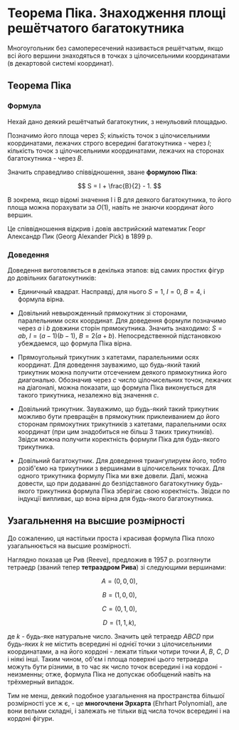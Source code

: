 # Теорема Піка. Знаходження площі решётчатого багатокутника

Многоугольник без самопересечений називається решётчатым, якщо всі його вершини знаходяться в точках з цілочисельними координатами (в декартовой системі координат).

## Теорема Піка

### Формула

Нехай дано деякий решётчатый багатокутник, з ненульовий площадью.

Позначимо його площа через $S$; кількість точок з цілочисельними координатами, лежачих строго всередині багатокутника - через $I$; кількість точок з цілочисельними координатами, лежачих на сторонах багатокутника - через $B$.

Значить справедливо співвідношення, зване **формулою Піка**:

$$
S = I + \frac{B}{2} - 1.
$$

В зокрема, якщо відомі значення I і B для деякого багатокутника, то його площа можна порахувати за $O(1)$, навіть не знаючи координат його вершин.

Це співвідношення відкрив і довів австрийский математик Георг Александр Пик (Georg Alexander Pick) в 1899 р.

### Доведення

Доведення виготовляється в декілька этапов: від самих простих фігур до довільних багатокутників:

* Единичный квадрат. Насправді, для нього $S=1$, $I=0$, $B=4$, і формула вірна.

* Довільний невырожденный прямокутник зі сторонами, паралельними осях координат. Для доведення формули позначимо через $a$ і $b$ довжини сторін прямокутника. Значить знаходимо: $S = ab$, $I = (a-1)(b-1)$, $B = 2(a+b)$. Непосредственной підстановкою убеждаемся, що формула Піка вірна.

* Прямоугольный трикутник з катетами, паралельними осях координат. Для доведення зауважимо, що будь-який такий трикутник можна получити отсечением деякого прямокутника його диагональю. Обозначив через $c$ число цілочисельних точок, лежачих на діагоналі, можна показати, що формула Піка виконується для такого трикутника, незалежно від значення $c$.

* Довільний трикутник. Зауважимо, що будь-який такий трикутник можливо бути превращён в прямокутник приклеиванием до його сторонам прямокутних трикутників з катетами, паралельними осях координат (при цим знадобиться не більш 3 таких трикутників). Звідси можна получити коректність формули Піка для будь-якого трикутника.

* Довільний багатокутник. Для доведення триангулируем його, тобто розіб'ємо на трикутники з вершинами в цілочисельних точках. Для одного трикутника формулу Піка ми вже довели. Далі, можна довести, що при додаванні до безпідставного багатокутнику будь-якого трикутника формула Піка зберігає свою коректність. Звідси по індукції випливає, що вона вірна для будь-якого багатокутника.

## Узагальнення на высшие розмірності

До сожалению, ця настільки проста і красивая формула Піка плохо узагальнюється на высшие розмірності.

Наглядно показав це Рив (Reeve), предложив в 1957 р. розглянути тетраедр (званий тепер **тетраэдром Рива**) зі следующими вершинами:

$$
A = (0,0,0),
$$

$$
B = (1,0,0),
$$

$$
C = (0,1,0),
$$

$$
D = (1,1,k),
$$

де $k$ - будь-яке натуральне число. Значить цей тетраедр $ABCD$ при будь-яких $k$ не містить всередині ні однієї точки з цілочисельними координатами, а на його кордоні - лежати тільки чотири точки $A$, $B$, $C$, $D$ і ніякі інші. Таким чином, об'єм і площа поверхні цього тетраедра можуть бути різними, в то час як число точок всередині і на кордоні - неизменны; отже, формула Піка не допускає обобщений навіть на трёхмерный випадок.

Тим не менш, деякий подобное узагальнення на пространства більшої розмірності усе ж є, - це **многочлени Эрхарта** (Ehrhart Polynomial), але вони вельми складні, і залежать не тільки від числа точок всередині і на кордоні фігури.
